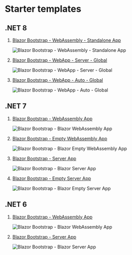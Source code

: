 # Starter templates

## .NET 8

1. [Blazor Bootstrap - WebAssembly - Standalone App](https://github.com/vikramlearning/blazorbootstrap-starter-templates/tree/master/src/BlazorBootstrap.Templates.Starter/NET8.BlazorWebAssemblyStandaloneApp)

   <img src="https://i.imgur.com/mJ9odLO.png" alt="Blazor Bootstrap - WebAssembly - Standalone App" />

1. [Blazor Bootstrap - WebApp - Server - Global](https://github.com/vikramlearning/blazorbootstrap-starter-templates/tree/master/src/BlazorBootstrap.Templates.Starter/NET8.BlazorWebAppRenderModeServerGlobal)

   <img src="https://i.imgur.com/w5jRKIH.png" alt="Blazor Bootstrap - WebApp - Server - Global" />

1. [Blazor Bootstrap - WebApp - Auto - Global](https://github.com/vikramlearning/blazorbootstrap-starter-templates/tree/master/src/BlazorBootstrap.Templates.Starter/Net8.BlazorAutoGlobal)

   <img src="https://i.imgur.com/m2lUTME.png" alt="Blazor Bootstrap - WebApp - Auto - Global" />

## .NET 7

1. [Blazor Bootstrap - WebAssembly App](https://github.com/vikramlearning/blazorbootstrap-starter-templates/tree/master/src/BlazorBootstrap.Templates.Starter/NET7.BlazorWebAssemblyApp)

   <img src="https://i.imgur.com/4P8u0HR.png" alt="Blazor Bootstrap - Blazor WebAssembly App" />

1. [Blazor Bootstrap - Empty WebAssembly App](https://github.com/vikramlearning/blazorbootstrap-starter-templates/tree/master/src/BlazorBootstrap.Templates.Starter/NET7.BlazorWebAssemblyAppEmpty)

   <img src="https://i.imgur.com/CBEoZ6P.png" alt="Blazor Bootstrap - Blazor Empty WebAssembly App" />

1. [Blazor Bootstrap - Server App](https://github.com/vikramlearning/blazorbootstrap-starter-templates/tree/master/src/BlazorBootstrap.Templates.Starter/NET7.BlazorServerApp)

   <img src="https://i.imgur.com/7vipHB1.png" alt="Blazor Bootstrap - Blazor Server App" />

1. [Blazor Bootstrap - Empty Server App](https://github.com/vikramlearning/blazorbootstrap-starter-templates/tree/master/src/BlazorBootstrap.Templates.Starter/NET7.BlazorServerAppEmpty)

   <img src="https://i.imgur.com/rw13bZr.png" alt="Blazor Bootstrap - Blazor Empty Server App" />

## .NET 6

1. [Blazor Bootstrap - WebAssembly App](https://github.com/vikramlearning/blazorbootstrap-starter-templates/tree/master/src/BlazorBootstrap.Templates.Starter/NET6.BlazorWebAssemblyApp)
   
   <img src="https://i.imgur.com/aRV3rJm.png" alt="Blazor Bootstrap - Blazor WebAssembly App" />

1. [Blazor Bootstrap - Server App](https://github.com/vikramlearning/blazorbootstrap-starter-templates/tree/master/src/BlazorBootstrap.Templates.Starter/NET6.BlazorServerApp)
   
   <img src="https://i.imgur.com/BfgYeNd.png" alt="Blazor Bootstrap - Blazor Server App" />
